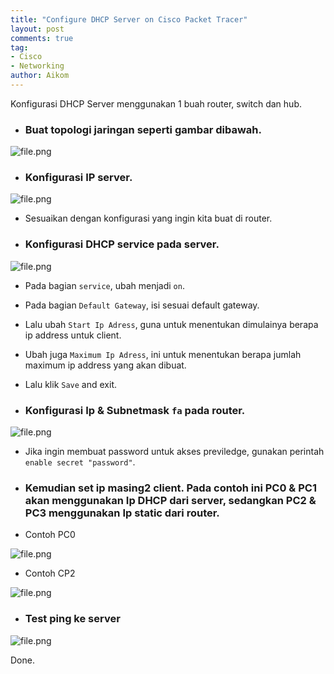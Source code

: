 ```yaml
---
title: "Configure DHCP Server on Cisco Packet Tracer"
layout: post
comments: true
tag:
- Cisco
- Networking
author: Aikom
---
```

Konfigurasi DHCP Server menggunakan 1 buah router, switch dan hub.


* ### Buat topologi jaringan seperti gambar dibawah.

![file.png]({{site.baseurl}}/dhcp/1.png)

* ### Konfigurasi IP server.

![file.png]({{site.baseurl}}/dhcp/2.png)

* Sesuaikan dengan konfigurasi yang ingin kita buat di router.


* ### Konfigurasi DHCP service pada server.

![file.png]({{site.baseurl}}/dhcp/3.png)

* Pada bagian `service`, ubah menjadi `on`.
* Pada bagian `Default Gateway`, isi sesuai default gateway.
* Lalu ubah `Start Ip Adress`, guna untuk menentukan dimulainya berapa ip address untuk client.
* Ubah juga `Maximum Ip Adress`, ini untuk menentukan berapa jumlah maximum ip address yang akan dibuat.
* Lalu klik `Save` and exit.

* ### Konfigurasi Ip & Subnetmask `fa` pada router.

![file.png]({{site.baseurl}}/dhcp/4.png)

* Jika ingin membuat password untuk akses previledge, gunakan perintah `enable secret "password"`.

* ### Kemudian set ip masing2 client. Pada contoh ini PC0 & PC1 akan menggunakan Ip DHCP dari server, sedangkan PC2 & PC3 menggunakan Ip static dari router.

* Contoh PC0

![file.png]({{site.baseurl}}/dhcp/5.png)

* Contoh CP2

![file.png]({{site.baseurl}}//dhcp/6.png)

* ### Test ping ke server

![file.png]({{site.baseurl}}/dhcp/7.png)

Done.
